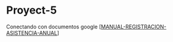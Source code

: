 # Proyect-5
Conectando con documentos google
[[MANUAL-REGISTRACION-ASISTENCIA-ANUAL](https://docs.google.com/document/d/1IDrI0Avqzo3C9-OdLbfl8Gy8WIsPcj9h5cRVfRxbjs8/edit?tab=t.0#heading=h.h0vlaq3fuax0)] 
